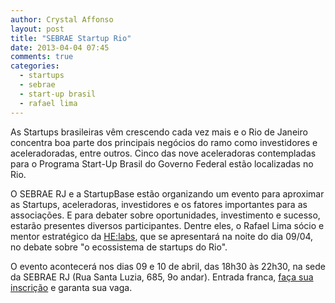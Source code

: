```yaml
---
author: Crystal Affonso
layout: post
title: "SEBRAE Startup Rio"
date: 2013-04-04 07:45
comments: true
categories:
  - startups
  - sebrae
  - start-up brasil
  - rafael lima
---
```


As Startups brasileiras vêm crescendo cada vez mais e o Rio de Janeiro concentra boa parte dos principais negócios do ramo como investidores e aceleradoradas, entre outros. Cinco das nove aceleradoras contempladas para o Programa Start-Up Brasil do Governo Federal estão localizadas no Rio.

O SEBRAE RJ e a StartupBase estão organizando um evento para aproximar as Startups, aceleradoras, investidores e os fatores importantes para as associações. E para debater sobre oportunidades, investimento e sucesso, estarão presentes diversos participantes. Dentre eles, o Rafael Lima sócio e mentor estratégico da [HE:labs](http://www.helabs.com.br), que se apresentará na noite do dia 09/04, no debate sobre "o ecossistema de startups do Rio".

O evento acontecerá nos dias 09 e 10 de abril, das 18h30 às 22h30, na sede da SEBRAE RJ (Rua Santa Luzia, 685, 9o andar). Entrada franca, [faça sua inscrição](https://www.sympla.com.br/sebrae-startup-rio__12124.html) e garanta sua vaga.

